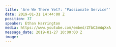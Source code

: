 ```yaml
---
title: 'Are We There Yet?: "Passionate Service"'
date: 2019-01-31 14:44:00 Z
position: 37
speaker: Ethan Harrington
media: https://www.youtube.com/embed/ZfbC2mWqXxA
message_date: 2019-01-27 10:00:00 Z
image: 
---
```


